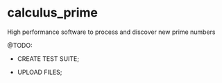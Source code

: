 # calculus_prime
High performance software to process and discover new prime numbers


@TODO:

* CREATE TEST SUITE;

* UPLOAD FILES;
